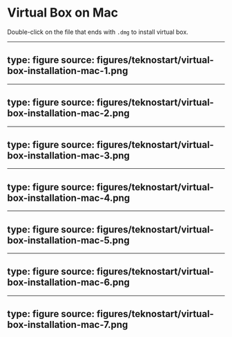 
# Virtual Box on Mac

Double-click on the file that ends with `.dmg` to install virtual box.

---
type: figure
source: figures/teknostart/virtual-box-installation-mac-1.png
---

---
type: figure
source: figures/teknostart/virtual-box-installation-mac-2.png
---

---
type: figure
source: figures/teknostart/virtual-box-installation-mac-3.png
---

---
type: figure
source: figures/teknostart/virtual-box-installation-mac-4.png
---

---
type: figure
source: figures/teknostart/virtual-box-installation-mac-5.png
---

---
type: figure
source: figures/teknostart/virtual-box-installation-mac-6.png
---

---
type: figure
source: figures/teknostart/virtual-box-installation-mac-7.png
---